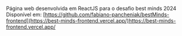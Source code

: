 Página web desenvolvida em ReactJS para o desafio best minds 2024
Disponível em: [https://github.com/fabiano-pancheniak/bestMinds-frontend](https://best-minds-frontend.vercel.app/)https://best-minds-frontend.vercel.app/

